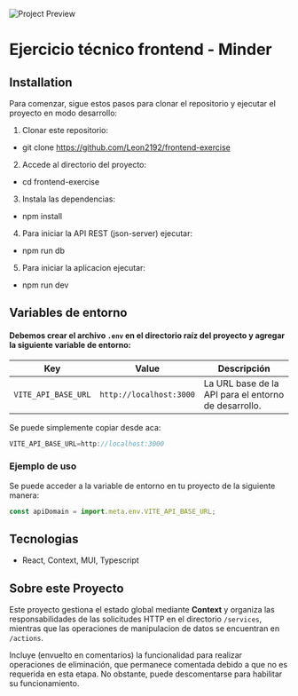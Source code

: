 ![Project Preview](https://encrypted-tbn0.gstatic.com/images?q=tbn:ANd9GcTxoF-12UQ55BcGVU0UwItzoZbu667nnNdcJA&s)

# Ejercicio técnico frontend - Minder

## Installation

Para comenzar, sigue estos pasos para clonar el repositorio y ejecutar el proyecto en modo desarrollo:

1. Clonar este repositorio:

  - git clone https://github.com/Leon2192/frontend-exercise

2. Accede al directorio del proyecto:

  - cd frontend-exercise

3. Instala las dependencias:

  - npm install

4. Para iniciar la API REST (json-server) ejecutar:
  - npm run db

5. Para iniciar la aplicacion ejecutar:
  - npm run dev

## Variables de entorno

#### Debemos crear el archivo `.env` en el directorio raíz del proyecto y agregar la siguiente variable de entorno:

| Key                | Value               | Descripción                      |
|--------------------|---------------------|----------------------------------|
| `VITE_API_BASE_URL` | `http://localhost:3000` | La URL base de la API para el entorno de desarrollo. |

Se puede simplemente copiar desde aca:

```javascript
VITE_API_BASE_URL=http://localhost:3000
```

### Ejemplo de uso

Se puede acceder a la variable de entorno en tu proyecto de la siguiente manera:

```javascript
const apiDomain = import.meta.env.VITE_API_BASE_URL;
```
## Tecnologias

* React, Context, MUI, Typescript


## Sobre este Proyecto

Este proyecto gestiona el estado global mediante **Context** y organiza las responsabilidades de las solicitudes HTTP en el directorio `/services`, mientras que las operaciones de manipulacion de datos se encuentran en `/actions`. 

Incluye (envuelto en comentarios) la funcionalidad para realizar operaciones de eliminación, que permanece comentada debido a que no es requerida en esta etapa. No obstante, puede descomentarse para habilitar su funcionamiento.

